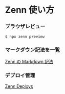 # Zenn 使い方

### ブラウザレビュー

`$ npx zenn preview`

### マークダウン記法を一覧

[Zenn の Markdown 記法](https://zenn.dev/zenn/articles/markdown-guide)

### デプロイ管理

[Zenn Deploys](https://zenn.dev/dashboard/deploys)
